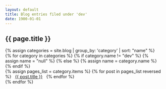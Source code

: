 ```yaml
---
layout: default
title: Blog entries filed under 'dev'
date: 1900-01-01
---
```


<h2>{{ page.title }}</h2>
<section class="posts">
{% assign categories = site.blog | group_by: 'category' | sort: "name" %}
{% for category in categories %}
 {% if category.name != "dev" %}
    {% assign name = "null" %}
  {% else %}
    {% assign name = category.name %}
  {% endif %}
<div class="list-group" id="{{ name | slugify }}-div">
{% assign pages_list = category.items %}
{% for post in pages_list reversed %}
<a class="list-group-item list-group-item-action" style="padding: .5rem" data-toggle="tooltip" title="Posted {{ post.date | date: "%-d %B %Y" }}" href="{{ site.baseurl }}{{ post.url }}">{{ post.title }}</a>
{% endfor %}
</div>
{% endfor %}
</section>
